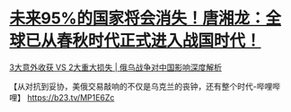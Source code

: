 
# [未来95%的国家将会消失！唐湘龙：全球已从春秋时代正式进入战国时代！](https://youtu.be/kS7B3uHPSjk?si=KypRY5HOryjzUWwI)
[3大意外收获 VS 2大重大损失 | 俄乌战争对中国影响深度解析](https://youtu.be/LuKuXDJTf8o?si=vPTu5cSWNqjjJbqi)

【从对抗到妥协，美俄交易敲响的不仅是乌克兰的丧钟，还有整个时代-哔哩哔哩】 https://b23.tv/MP1E6Zc



